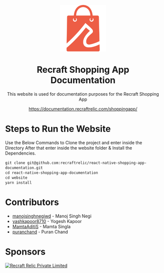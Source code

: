 [<p align="center"><img width="150" src="./website/static/img/app-logo.png"></p>](https://github.com/recraftrelic/recraft-react-native-shopping-app)

<h1 align="center">Recraft Shopping App Documentation</h1>

<p align="center">This website is used for documentation purposes for the Recraft Shopping App</p>

[<p align="center">https://documentation.recraftrelic.com/shoppingapp/</p>](https://documentation.recraftrelic.com/shoppingapp/)

Steps to Run the Website
=======
Use the Below Commands to Clone the project and enter inside the Directory
After that enter inside the website folder & Install the Dependencies.
```
git clone git@github.com:recraftrelic/react-native-shopping-app-documentation.git
cd react-native-shopping-app-documentation
cd website
yarn install
```

Contributors
=======
* [manojsinghnegiwd](https://github.com/manojsinghnegiwd) - Manoj Singh Negi
* [yashkapoor8710](https://github.com/yashkapoor8710) - Yogesh Kapoor
* [MamtaAditiS](https://github.com/MamtaAditiS) - Mamta Singla
* [puranchand](https://github.com/puranchand) - Puran Chand

Sponsors
=======
[<img src="http://www.recraftstudio.com/images/logo.png" alt="Recraft Relic Private Limited" width="50"/>](http://www.recraftrelic.com)
